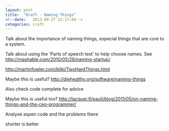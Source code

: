 ```yaml
---
layout: post
title:  "Draft - Naming Things"
<!--date:   2013-09-27 22:17:04-->
categories: craft
---
```


Talk about the importance of naming things, especial things that are
core to a system.

Talk about using the 'Parts of speech test' to help choose names. See http://mashable.com/2010/05/28/naming-startup/

http://martinfowler.com/bliki/TwoHardThings.html

Maybe this is useful? http://diehealthy.org/software/naming-things

Also check code complete for advice

Maybe this is useful too? http://lacquer.fi/pauli/blog/2011/05/on-naming-things-and-the-ceo-programmer/

Analyse aspen code and the problems there

shorter is better
